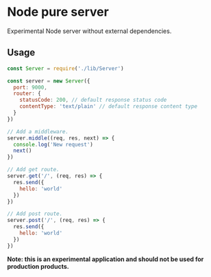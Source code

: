 # Node pure server

Experimental Node server without external dependencies.

## Usage

```javascript
const Server = require('./lib/Server')

const server = new Server({
  port: 9000,
  router: {
    statusCode: 200, // default response status code
    contentType: 'text/plain' // default response content type
  }
})

// Add a middleware.
server.middle((req, res, next) => {
  console.log('New request')
  next()
})

// Add get route.
server.get('/', (req, res) => {
  res.send({
    hello: 'world'
  })
})

// Add post route.
server.post('/', (req, res) => {
  res.send({
    hello: 'world'
  })
})
```

**Note: this is an experimental application and should not be used for production products.**